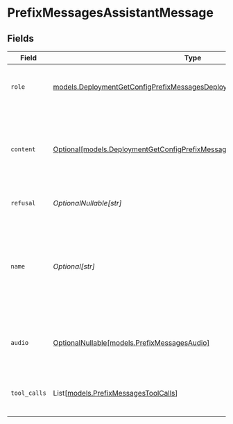 # PrefixMessagesAssistantMessage


## Fields

| Field                                                                                                                                                  | Type                                                                                                                                                   | Required                                                                                                                                               | Description                                                                                                                                            |
| ------------------------------------------------------------------------------------------------------------------------------------------------------ | ------------------------------------------------------------------------------------------------------------------------------------------------------ | ------------------------------------------------------------------------------------------------------------------------------------------------------ | ------------------------------------------------------------------------------------------------------------------------------------------------------ |
| `role`                                                                                                                                                 | [models.DeploymentGetConfigPrefixMessagesDeploymentsRole](../models/deploymentgetconfigprefixmessagesdeploymentsrole.md)                               | :heavy_check_mark:                                                                                                                                     | The role of the messages author, in this case `assistant`.                                                                                             |
| `content`                                                                                                                                              | [Optional[models.DeploymentGetConfigPrefixMessagesDeploymentsRequestContent]](../models/deploymentgetconfigprefixmessagesdeploymentsrequestcontent.md) | :heavy_minus_sign:                                                                                                                                     | The contents of the assistant message. Required unless `tool_calls` or `function_call` is specified.                                                   |
| `refusal`                                                                                                                                              | *OptionalNullable[str]*                                                                                                                                | :heavy_minus_sign:                                                                                                                                     | The refusal message by the assistant.                                                                                                                  |
| `name`                                                                                                                                                 | *Optional[str]*                                                                                                                                        | :heavy_minus_sign:                                                                                                                                     | An optional name for the participant. Provides the model information to differentiate between participants of the same role.                           |
| `audio`                                                                                                                                                | [OptionalNullable[models.PrefixMessagesAudio]](../models/prefixmessagesaudio.md)                                                                       | :heavy_minus_sign:                                                                                                                                     | Data about a previous audio response from the model.                                                                                                   |
| `tool_calls`                                                                                                                                           | List[[models.PrefixMessagesToolCalls](../models/prefixmessagestoolcalls.md)]                                                                           | :heavy_minus_sign:                                                                                                                                     | The tool calls generated by the model, such as function calls.                                                                                         |